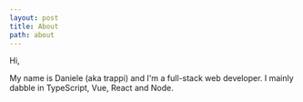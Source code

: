 ```yaml
---
layout: post
title: About
path: about
---
```


Hi,

My name is Daniele (aka trappi) and I'm a full-stack web developer. I mainly dabble in TypeScript, Vue, React and Node.
